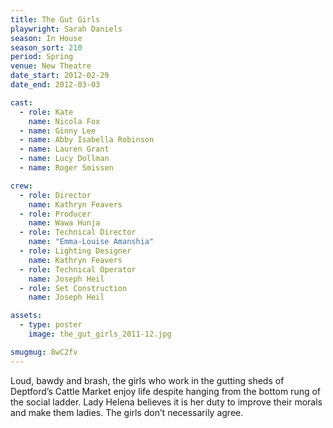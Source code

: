 ```yaml
---
title: The Gut Girls
playwright: Sarah Daniels
season: In House
season_sort: 210
period: Spring
venue: New Theatre
date_start: 2012-02-29
date_end: 2012-03-03

cast:
  - role: Kate
    name: Nicola Fox
  - name: Ginny Lee
  - name: Abby Isabella Robinson
  - name: Lauren Grant
  - name: Lucy Dollman
  - name: Roger Smissen

crew:
  - role: Director
    name: Kathryn Feavers
  - role: Producer
    name: Wawa Hunja
  - role: Technical Director
    name: "Emma-Louise Amanshia"
  - role: Lighting Designer
    name: Kathryn Feavers
  - role: Technical Operator
    name: Joseph Heil
  - role: Set Construction
    name: Joseph Heil

assets:
  - type: poster
    image: the_gut_girls_2011-12.jpg

smugmug: 8wC2fv
---
```


Loud, bawdy and brash, the girls who work in the gutting sheds of Deptford’s Cattle Market enjoy life despite hanging from the bottom rung of the social ladder. Lady Helena believes it is her duty to improve their morals and make them ladies. The girls don’t necessarily agree.
